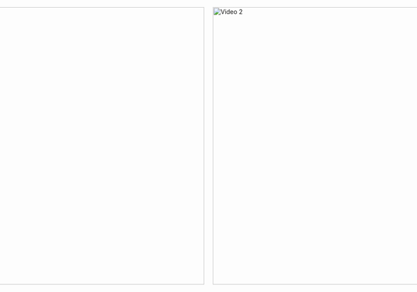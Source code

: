 <div style="display: flex; justify-content: center; align-items: center; gap: 20px;">
    <div>
        <img src="demo.gif" alt="Video 1" width="640">
    </div>
    <div>
        <img src="output.gif" alt="Video 2" width="640">
    </div>
</div>
